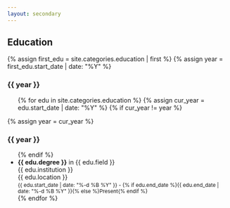 ```yaml
---
layout: secondary
---
```


## Education

{% assign first_edu = site.categories.education | first %}
{% assign year = first_edu.start_date | date: "%Y" %}

<h3>{{ year }}</h3>
<ul class="fa-ul education-list">
{% for edu in site.categories.education %}
	{% assign cur_year = edu.start_date | date: "%Y" %}
	{% if cur_year != year %}
</ul>
		{% assign year = cur_year %} 
<h3>{{ year }}</h3>
<ul class="fa-ul education-list">
	{% endif %}
	<li>
		<span class="fa-li"><i class="fas fa-university"></i></span>
		<strong>{{ edu.degree }}</strong> in {{ edu.field }}<br/>
		<institution>{{ edu.institution }}</institution><br/>
		<location>{{ edu.location }}</location><br/>
		<small>{{ edu.start_date | date: "%-d %B %Y" }} - {% if edu.end_date %}{{ edu.end_date | date: "%-d %B %Y" }}{% else %}Present{% endif %}</small>
	</li>
{% endfor %}
</ul>
